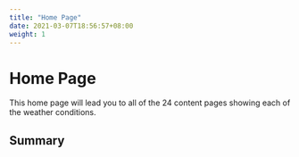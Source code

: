 ```yaml
---
title: "Home Page"
date: 2021-03-07T18:56:57+08:00
weight: 1
---
```


# Home Page

This home page will lead you to all of the 24 content pages showing each of the weather conditions.

## Summary

